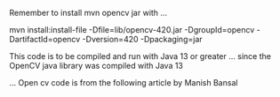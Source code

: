 Remember to install mvn opencv jar with ...

mvn install:install-file -Dfile=lib/opencv-420.jar -DgroupId=opencv -DartifactId=opencv -Dversion=420 -Dpackaging=jar


This code is to be compiled and run with Java 13 or greater ... since the OpenCV java 
library was compiled with Java 13

...
Open cv code is from the following article by Manish Bansal
